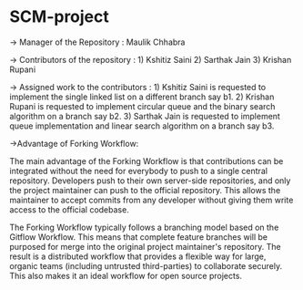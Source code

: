 # SCM-project
-> Manager of the Repository : Maulik Chhabra

-> Contributors of the repository : 1) Kshitiz Saini
                                    2) Sarthak Jain
                                    3) Krishan Rupani

-> Assigned work to the contributors : 
         1) Kshitiz Saini is requested to implement the single linked list on a different branch say b1.
         2) Krishan Rupani is requested to implement circular queue and the binary search algorithm on a branch say b2.
         3) Sarthak Jain is requested to implement queue implementation and linear search algorithm on a branch say b3.

->Advantage of Forking Workflow:

The main advantage of the Forking Workflow is that contributions can be integrated without the need for everybody to push to a single central repository. Developers push to their own server-side repositories, and only the project maintainer can push to the official repository. This allows the maintainer to accept commits from any developer without giving them write access to the official codebase.
  
  
The Forking Workflow typically follows a branching model based on the Gitflow Workflow. This means that complete feature branches will be purposed for merge into the original project maintainer's repository. The result is a distributed workflow that provides a flexible way for large, organic teams (including untrusted third-parties) to collaborate securely. This also makes it an ideal workflow for open source projects.
